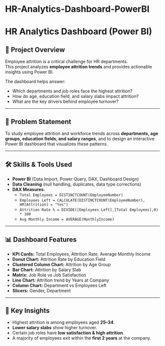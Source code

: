 # HR-Analytics-Dashboard-PowerBI
# HR Analytics Dashboard (Power BI)

## 📌 Project Overview
Employee attrition is a critical challenge for HR departments.  
This project analyzes **employee attrition trends** and provides actionable insights using Power BI.  

The dashboard helps answer:  
- Which departments and job roles face the highest attrition?  
- How do age, education field, and salary slabs impact attrition?  
- What are the key drivers behind employee turnover?  

---

## 🎯 Problem Statement
To study employee attrition and workforce trends across **departments, age groups, education fields, and salary ranges**, and to design an interactive Power BI dashboard that visualizes these patterns.

---

## 🛠️ Skills & Tools Used
- **Power BI** (Data Import, Power Query, DAX, Dashboard Design)  
- **Data Cleaning** (null handling, duplicates, data type corrections)  
- **DAX Measures**:
  - `Total Employees = DISTINCTCOUNT(EmployeeNumber)`
  - `Employees Left = CALCULATE(DISTINCTCOUNT(EmployeeNumber), HR[Attrition] = "Yes")`
  - `Attrition Rate % = DIVIDE([Employees Left],[Total Employees],0) * 100`
  - `Avg Monthly Income = AVERAGE(MonthlyIncome)`

---

## 📊 Dashboard Features
- **KPI Cards:** Total Employees, Attrition Rate, Average Monthly Income  
- **Donut Chart:** Attrition Rate by Education Field  
- **Clustered Column Chart:** Attrition by Age Group  
- **Bar Chart:** Attrition by Salary Slab  
- **Matrix:** Job Role vs Job Satisfaction  
- **Line Chart:** Attrition trend by Years at Company  
- **Column Chart:** Department vs Employees Left  
- **Slicers:** Gender, Department  

---

## 🔎 Key Insights
- Highest attrition is among employees aged **25–34**.  
- **Lower salary slabs** show higher turnover.  
- Certain job roles have **low satisfaction & high attrition**.  
- A majority of employees exit within the **first 2 years** at the company.  


